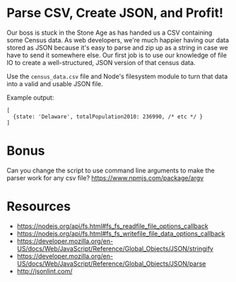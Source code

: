 # Parse CSV, Create JSON, and Profit!

Our boss is stuck in the Stone Age as has handed us a CSV containing some Census data. As web developers, we're much happier having our data stored as JSON because it's easy to parse and zip up as a string in case we have to send it somewhere else. Our first job is to use our knowledge of file IO to create a well-structured, JSON version of that census data.

Use the `census_data.csv` file and Node's filesystem module to turn that data into a valid and usable JSON file.

Example output:

```
[
  {state: 'Delaware', totalPopulation2010: 236990, /* etc */ }
]
```

# Bonus
Can you change the script to use command line arguments to make the parser work for any csv file?
https://www.npmjs.com/package/argv

# Resources
- https://nodejs.org/api/fs.html#fs_fs_readfile_file_options_callback
- https://nodejs.org/api/fs.html#fs_fs_writefile_file_data_options_callback
- https://developer.mozilla.org/en-US/docs/Web/JavaScript/Reference/Global_Objects/JSON/stringify
- https://developer.mozilla.org/en-US/docs/Web/JavaScript/Reference/Global_Objects/JSON/parse
- http://jsonlint.com/
